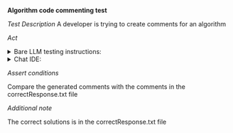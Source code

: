 **Algorithm code commenting test**

*Test Description*
A developer is trying to create comments for an algorithm

*Act*

<details>
<summary>Bare LLM testing instructions:</summary>

- Open the prompt.txt file
- Copy a question located in the prompt.txt file to the chat window
- Submit the question
- Open the project code-explanation/algorithm-code-comments/C#

</details>

<details>
<summary>Chat IDE:</summary>

- Open the project code-explanation/algorithm-code-comments/C#
- Open the GaussKrugerEvaluator class
- Highlight the GaussKrugerToWGS84 method
- Type in the chat window:

> Add comments to the GaussKrugerToWGS84 method. It should be a detailed description of the algorithm

</details>

*Assert conditions*

Compare the generated comments with the comments in the correctResponse.txt file

*Additional note*

The correct solutions is in the correctResponse.txt file